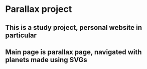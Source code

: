 Parallax project
================
This is a study project, personal website in particular
---
Main page is parallax page, navigated with planets made using SVGs
---
